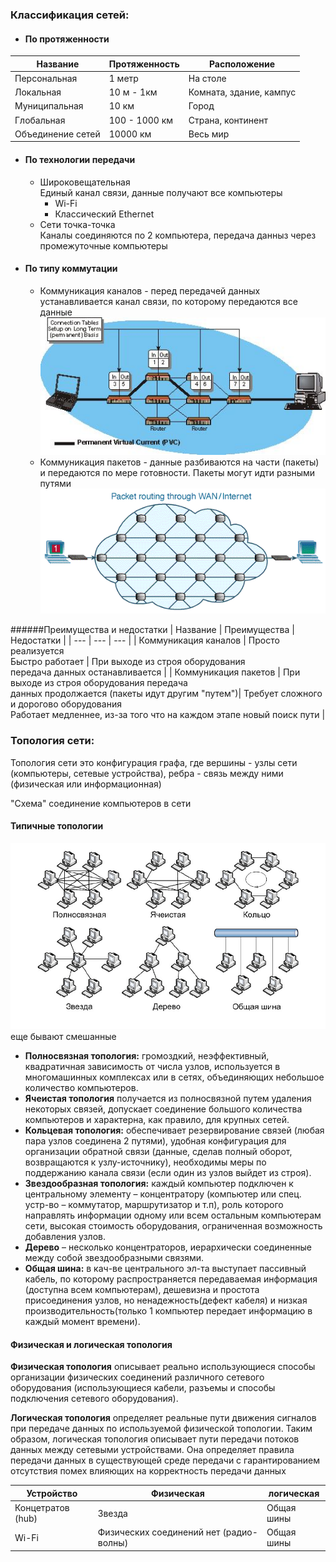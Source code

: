 ### Классификация сетей:

*   ####  [](https://github.com/slogger/urfu-library/blob/master/2/net/1.%20%D0%9A%D0%BB%D0%B0%D1%81%D1%81%D0%B8%D1%84%D0%B8%D0%BA%D0%B0%D1%86%D0%B8%D1%8F%20%D1%81%D0%B5%D1%82%D0%B5%D0%B9.%20%D0%A2%D0%BE%D0%BF%D0%BE%D0%BB%D0%BE%D0%B3%D0%B8%D0%B8.md#%D0%BF%D0%BE-%D0%BF%D1%80%D0%BE%D1%82%D1%8F%D0%B6%D0%B5%D0%BD%D0%BD%D0%BE%D1%81%D1%82%D0%B8) По протяженности
    

| Название | Протяженность | Расположение |
| --- | --- | --- |
| Персональная | 1 метр | На столе |
| Локальная | 10 м - 1км | Комната, здание, кампус |
| Муниципальная | 10 км | Город |
| Глобальная | 100 - 1000 км | Страна, континент |
| Объединение сетей | 10000 км | Весь мир |

*   ####  [](https://github.com/slogger/urfu-library/blob/master/2/net/1.%20%D0%9A%D0%BB%D0%B0%D1%81%D1%81%D0%B8%D1%84%D0%B8%D0%BA%D0%B0%D1%86%D0%B8%D1%8F%20%D1%81%D0%B5%D1%82%D0%B5%D0%B9.%20%D0%A2%D0%BE%D0%BF%D0%BE%D0%BB%D0%BE%D0%B3%D0%B8%D0%B8.md#%D0%BF%D0%BE-%D1%82%D0%B5%D1%85%D0%BD%D0%BE%D0%BB%D0%BE%D0%B3%D0%B8%D0%B8-%D0%BF%D0%B5%D1%80%D0%B5%D0%B4%D0%B0%D1%87%D0%B8) По технологии передачи
    
    *   Широковещательная  
        Единый канал связи, данные получают все компьютеры
        *   Wi-Fi
        *   Классический Ethernet
    *   Сети точка-точка  
        Каналы соединяются по 2 компьютера, передача данныз через промежуточные компьютеры
*   ####  [](https://github.com/slogger/urfu-library/blob/master/2/net/1.%20%D0%9A%D0%BB%D0%B0%D1%81%D1%81%D0%B8%D1%84%D0%B8%D0%BA%D0%B0%D1%86%D0%B8%D1%8F%20%D1%81%D0%B5%D1%82%D0%B5%D0%B9.%20%D0%A2%D0%BE%D0%BF%D0%BE%D0%BB%D0%BE%D0%B3%D0%B8%D0%B8.md#%D0%BF%D0%BE-%D1%82%D0%B8%D0%BF%D1%83-%D0%BA%D0%BE%D0%BC%D0%BC%D1%83%D1%82%D0%B0%D1%86%D0%B8%D0%B8) По типу коммутации
    
    *   Коммуникация каналов - перед передачей данных устанавливается канал связи, по которому передаются все данные  
         [ ![Коммуникация каналов](/images/9724530fcb47432d88ce31ebbcc129bb) ](https://camo.githubusercontent.com/8fd4bf8b389b9e9559ef86857bf805ecf89c8f70/687474703a2f2f7777772e616c74686f732e636f6d2f53616d706c655f4469616772616d732f61675f5056435f6f7065726174696f6e5f6c6f775f7265732e6a7067) 
    *   Коммуникация пакетов - данные разбиваются на части (пакеты) и передаются по мере готовности. Пакеты могут идти разными путями  
         [ ![Коммуникация пакетов](/images/9503f061ad9a426973e7e6c30253155e) ](https://camo.githubusercontent.com/a2e11c33e003b213d02e82cf422f6170ce302243/687474703a2f2f7777772e6f6372636f6d707574696e672e6f72672e756b2f696d616765732f7061636b65745f737769746368696e672e676966) 

######Преимущества и недостатки | Название | Преимущества | Недостатки | | --- | --- | --- | | Коммуникация каналов | Просто реализуется  
Быстро работает | При выходе из строя оборудования  
передача данных останавливается | | Коммуникация пакетов | При выходе из строя оборудования передача  
данных продолжается (пакеты идут другим "путем")| Требует сложного и дорогово оборудования  
Работает медленнее, из-за того что на каждом этапе новый поиск пути |

###  [](https://github.com/slogger/urfu-library/blob/master/2/net/1.%20%D0%9A%D0%BB%D0%B0%D1%81%D1%81%D0%B8%D1%84%D0%B8%D0%BA%D0%B0%D1%86%D0%B8%D1%8F%20%D1%81%D0%B5%D1%82%D0%B5%D0%B9.%20%D0%A2%D0%BE%D0%BF%D0%BE%D0%BB%D0%BE%D0%B3%D0%B8%D0%B8.md#%D1%82%D0%BE%D0%BF%D0%BE%D0%BB%D0%BE%D0%B3%D0%B8%D1%8F-%D1%81%D0%B5%D1%82%D0%B8) Топология сети:

Топология сети это конфигурация графа, где вершины - узлы сети (компьютеры, сетевые устройства), ребра - связь между ними (физическая или информационная)

"Схема" соединение компьютеров в сети

####  [](https://github.com/slogger/urfu-library/blob/master/2/net/1.%20%D0%9A%D0%BB%D0%B0%D1%81%D1%81%D0%B8%D1%84%D0%B8%D0%BA%D0%B0%D1%86%D0%B8%D1%8F%20%D1%81%D0%B5%D1%82%D0%B5%D0%B9.%20%D0%A2%D0%BE%D0%BF%D0%BE%D0%BB%D0%BE%D0%B3%D0%B8%D0%B8.md#%D1%82%D0%B8%D0%BF%D0%B8%D1%87%D0%BD%D1%8B%D0%B5-%D1%82%D0%BE%D0%BF%D0%BE%D0%BB%D0%BE%D0%B3%D0%B8%D0%B8) Типичные топологии

 [ ![](/images/3c76be74b7b69169add0a385257da689) ](https://camo.githubusercontent.com/5ab66b0c624ef2a702666e98faebb22cbe0ef348/687474703a2f2f686162726173746f726167652e6f72672f66696c65732f6133342f6165652f6364362f61333461656563643639336334313737616633383635333765306238663231352e706e67) еще бывают смешанные

*    **Полносвязная топология:** громоздкий, неэффективный, квадратичная зависимость от числа узлов, используется в многомашинных комплексах или в сетях, объединяющих небольшое количество компьютеров.
*    **Ячеистая топология** получается из полносвязной путем удаления некоторых связей, допускает соединение большого количества компьютеров и характерна, как правило, для крупных сетей.
*    **Кольцевая топология:** обеспечивает резервирование связей (любая пара узлов соединена 2 путями), удобная конфигурация для организации обратной связи (данные, сделав полный оборот, возвращаются к узлу-источнику), необходимы меры по поддержанию канала связи (если один из узлов выйдет из строя).
*    **Звездообразная топология:** каждый компьютер подключен к центральному элементу – концентратору (компьютер или спец. устр-во – коммутатор, маршрутизатор и т.п), роль которого направлять информации одному или всем остальным компьютерам сети, высокая стоимость оборудования, ограниченная возможность добавления узлов.
*    **Дерево** – несколько концентраторов, иерархически соединенные между собой звездообразными связями.
*    **Общая шина:** в кач-ве центрального эл-та выступает пассивный кабель, по которому распространяется передаваемая информация (доступна всем компьютерам), дешевизна и простота присоединения узлов, но ненадежность(дефект кабеля) и низкая производительность(только 1 компьютер передает информацию в каждый момент времени).

####  [](https://github.com/slogger/urfu-library/blob/master/2/net/1.%20%D0%9A%D0%BB%D0%B0%D1%81%D1%81%D0%B8%D1%84%D0%B8%D0%BA%D0%B0%D1%86%D0%B8%D1%8F%20%D1%81%D0%B5%D1%82%D0%B5%D0%B9.%20%D0%A2%D0%BE%D0%BF%D0%BE%D0%BB%D0%BE%D0%B3%D0%B8%D0%B8.md#%D1%84%D0%B8%D0%B7%D0%B8%D1%87%D0%B5%D1%81%D0%BA%D0%B0%D1%8F-%D0%B8-%D0%BB%D0%BE%D0%B3%D0%B8%D1%87%D0%B5%D1%81%D0%BA%D0%B0%D1%8F-%D1%82%D0%BE%D0%BF%D0%BE%D0%BB%D0%BE%D0%B3%D0%B8%D1%8F) Физическая и логическая топология

 **Физическая топология** описывает реально использующиеся способы организации физических соединений различного сетевого оборудования (использующиеся кабели, разъемы и способы подключения сетевого оборудования).

 **Логическая топология** определяет реальные пути движения сигналов при передаче данных по используемой физической топологии. Таким образом, логическая топология описывает пути передачи потоков данных между сетевыми устройствами. Она определяет правила передачи данных в существующей среде передачи с гарантированием отсутствия помех влияющих на корректность передачи данных

| Устройство | Физическая | логическая |
| --- | --- | --- |
| Концетратов (hub) | Звезда | Общая шины |
| Wi-Fi | Физических соединений нет (радио-волны) | Общая шины |